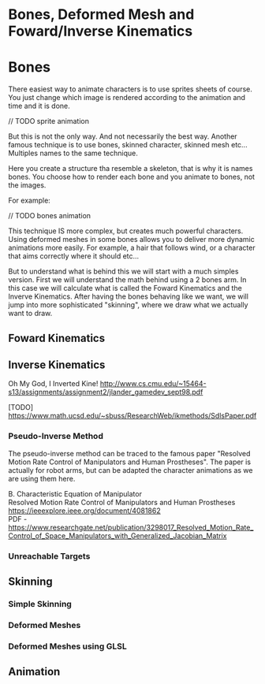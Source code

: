 # Bones, Deformed Mesh and Foward/Inverse Kinematics

# Bones

There easiest way to animate characters is to use sprites sheets of course. You just change which image is rendered according to the animation and time and it is done. 

// TODO sprite animation

But this is not the only way. And not necessarily the best way. Another famous technique is to use bones, skinned character, skinned mesh etc... Multiples names to the same technique.

Here you create a structure tha resemble a skeleton, that is why it is names bones. You choose how to render each bone and you animate to bones, not the images.

For example:

// TODO bones animation

This technique IS more complex, but creates much powerful characters. Using deformed meshes in some bones allows you to deliver more dynamic animations more easily. For example, a hair that follows wind, or a character that aims correctly where it should etc...

But to understand what is behind this we will start with a much simples version. First we will understand the math behind using a 2 bones arm. In this case we will calculate what is called the Foward Kinematics and the Inverve Kinematics. After having the bones behaving like we want, we will jump into more sophisticated "skinning", where we draw what we actually want to draw.

## Foward Kinematics

## Inverse Kinematics

Oh My God, I Inverted Kine!
http://www.cs.cmu.edu/~15464-s13/assignments/assignment2/jlander_gamedev_sept98.pdf

[TODO]
https://www.math.ucsd.edu/~sbuss/ResearchWeb/ikmethods/SdlsPaper.pdf

### Pseudo-Inverse Method

The pseudo-inverse method can be traced to the famous paper "Resolved Motion Rate Control of Manipulators and Human Prostheses". The paper is actually for robot arms, but can be adapted the character animations as we are using them here.

B. Characteristic Equation of Manipulator  
Resolved Motion Rate Control of Manipulators and Human Prostheses  
https://ieeexplore.ieee.org/document/4081862  
PDF - https://www.researchgate.net/publication/3298017_Resolved_Motion_Rate_Control_of_Space_Manipulators_with_Generalized_Jacobian_Matrix  

### Unreachable Targets

## Skinning

### Simple Skinning

### Deformed Meshes

### Deformed Meshes using GLSL

## Animation